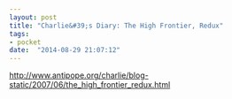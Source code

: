 ```yaml
---
layout: post
title: "Charlie&#39;s Diary: The High Frontier, Redux"
tags:
- pocket
date:  "2014-08-29 21:07:12"
---
```


http://www.antipope.org/charlie/blog-static/2007/06/the_high_frontier_redux.html

